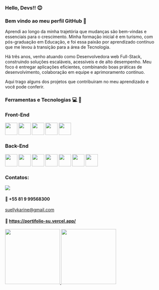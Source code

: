 ### Hello, Devs!! :blush:

### Bem vindo ao meu perfil GitHub 👋

Aprendi ao longo da minha trajetória que mudanças são bem-vindas e essenciais para o crescimento. Minha formação inicial é em turismo, com pós-graduação em Educação, e foi essa paixão por aprendizado contínuo que me levou à transição para a área de Tecnologia.

Há três anos, venho atuando como Desenvolvedora web Full-Stack, construindo soluções escaláveis, acessíveis e de alto desempenho. Meu foco é entregar aplicações eficientes, combinando boas práticas de desenvolvimento, colaboração em equipe e aprimoramento contínuo.

Aqui trago alguns dos projetos que contribuiram no meu aprendizado e você pode conferir.

### Ferramentas e Tecnologias :computer: :wrench:

### Front-End
<img src="https://cdn.jsdelivr.net/gh/devicons/devicon/icons/react/react-original.svg"  width="40" height="40"/> <img src="https://cdn.jsdelivr.net/gh/devicons/devicon/icons/javascript/javascript-original.svg" width="40" height="40"/> <img src="https://cdn.jsdelivr.net/gh/devicons/devicon/icons/html5/html5-original.svg" width="40" height="40" />  <img src="https://cdn.jsdelivr.net/gh/devicons/devicon/icons/css3/css3-original.svg" width="40" height="40"/> <img src="https://cdn.jsdelivr.net/gh/devicons/devicon/icons/git/git-original.svg" width="40" height="40"/>
          
               
         

### Back-End

<img src="https://cdn.jsdelivr.net/gh/devicons/devicon/icons/nodejs/nodejs-original.svg" width="40" height="40" />  <img src="https://cdn.jsdelivr.net/gh/devicons/devicon/icons/postgresql/postgresql-original.svg" width="40" height="40"/>  <img src="https://cdn.jsdelivr.net/gh/devicons/devicon/icons/mysql/mysql-original.svg" width="40" height="40"/>  <img src="https://cdn.jsdelivr.net/gh/devicons/devicon/icons/typescript/typescript-original.svg" width="40" height="40" />  <img src="https://cdn.jsdelivr.net/gh/devicons/devicon/icons/docker/docker-original.svg" width="40" height="40" /> <img  src="https://cdn.jsdelivr.net/gh/devicons/devicon/icons/python/python-original.svg" width="40" height="40" /> <img src="https://cdn.jsdelivr.net/gh/devicons/devicon/icons/django/django-plain-wordmark.svg" width="40" height="40"/>
          
          


### Contatos:
<div>
<a href="https://www.linkedin.com/in/suellyaraujo" target="_blank"><img src="https://img.shields.io/badge/-LinkedIn-%230077B5?style=for-the-badge&logo=linkedin&logoColor=white" target="_blank"></a>
</div>

#### :iphone: +55 81 9 99568300
suellykarine@gmail.com

#### :file_folder: https://portifolio-su.vercel.app/  


<div>
<a href="https://github.com/suellykarine">
<img height="180em" src="https://github-readme-stats.vercel.app/api/top-langs/?username=suellykarine&layout=compact&langs_count=7&theme=dracula"/> <img height="180em" src="https://github-readme-stats.vercel.app/api?username=suellykarine&show_icons=true&theme=dracula&include_all_commits=true&count_private=true"/>
</div>
          
          
          
          
          


